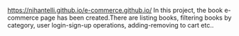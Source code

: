 https://nihantelli.github.io/e-commerce.github.io/
In this project, the book e-commerce page has been created.There are listing books, filtering books by category, user login-sign-up operations, adding-removing to cart etc..
